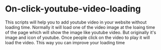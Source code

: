 # On-click-youtube-video-loading
This scripts will help you to add youtube video in your website without loading time. Normally it will load one of the video image at the loaing time of the page which will show the image like youtube video. But originally it's image and icon of youtube. Once people click on the video to play it will load the video. This way you can improve your loading time
